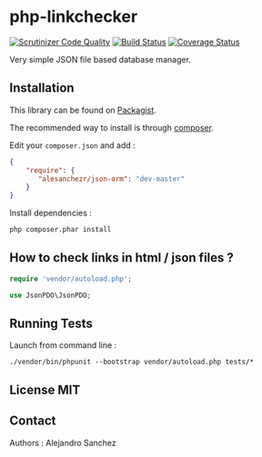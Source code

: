 # php-linkchecker 

[![Scrutinizer Code Quality](https://scrutinizer-ci.com/g/alesanchezr/json-orm/badges/quality-score.png?b=master)](https://scrutinizer-ci.com/g/emmanuelroecker/php-linkchecker/?branch=master)
[![Build Status](https://travis-ci.org/alesanchezr/json-orm.svg?branch=master)](https://travis-ci.org/emmanuelroecker/php-linkchecker)
[![Coverage Status](https://coveralls.io/repos/github/alesanchezr/json-orm/badge.svg?branch=master)](https://coveralls.io/github/emmanuelroecker/php-linkchecker?branch=master)

Very simple JSON file based database manager.

## Installation

This library can be found on [Packagist](https://packagist.org/packages/alesanchezr/json-orm).

The recommended way to install is through [composer](http://getcomposer.org).

Edit your `composer.json` and add :

```json
{
    "require": {
       "alesanchezr/json-orm": "dev-master"
    }
}
```

Install dependencies :

```bash
php composer.phar install
```

## How to check links in html / json files ?

```php
require 'vendor/autoload.php';

use JsonPDO\JsonPDO;

```

## Running Tests

Launch from command line :

```console
./vendor/bin/phpunit --bootstrap vendor/autoload.php tests/*
```

## License MIT

## Contact

Authors : Alejandro Sanchez